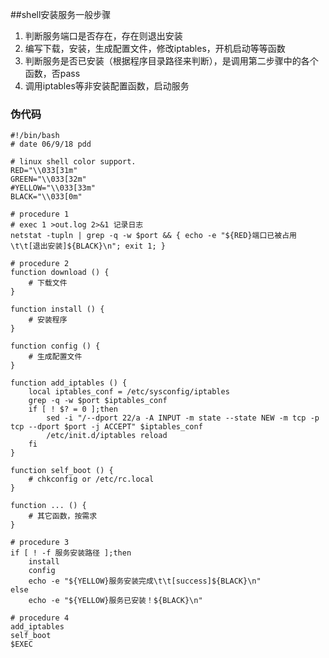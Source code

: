 ##shell安装服务一般步骤

1. 判断服务端口是否存在，存在则退出安装
2. 编写下载，安装，生成配置文件，修改iptables，开机启动等等函数
3. 判断服务是否已安装（根据程序目录路径来判断），是调用第二步骤中的各个函数，否pass
4. 调用iptables等非安装配置函数，启动服务

### 伪代码
	#!/bin/bash
	# date 06/9/18 pdd

    # linux shell color support.
    RED="\\033[31m"
    GREEN="\\033[32m"
    #YELLOW="\\033[33m"
    BLACK="\\033[0m"
	
	# procedure 1
    # exec 1 >out.log 2>&1 记录日志
	netstat -tupln | grep -q -w $port && { echo -e "${RED}端口已被占用\t\t[退出安装]${BLACK}\n"; exit 1; }
	
	# procedure 2
	function download () {
		# 下载文件
	}
	
	function install () {
		# 安装程序
	}
	
	function config () {
		# 生成配置文件
	}
	
	function add_iptables () {
   		local iptables_conf = /etc/sysconfig/iptables
		grep -q -w $port $iptables_conf
		if [ ! $? = 0 ];then
			sed -i "/--dport 22/a -A INPUT -m state --state NEW -m tcp -p tcp --dport $port -j ACCEPT" $iptables_conf
			/etc/init.d/iptables reload
		fi
	}
	
	function self_boot () {
        # chkconfig or /etc/rc.local 
	}
	
	function ... () {
		# 其它函数，按需求
	}
	
	# procedure 3
	if [ ! -f 服务安装路径 ];then
		install
		config
		echo -e "${YELLOW}服务安装完成\t\t[success]${BLACK}\n"
	else
		echo -e "${YELLOW}服务已安装！${BLACK}\n"
		
	# procedure 4
    add_iptables
    self_boot
	$EXEC